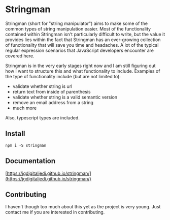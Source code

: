 # Stringman

Stringman (short for "string manipulator") aims to make some of the common types of string manipulation easier. Most of the functionality contained within Stringman isn't particularly difficult to write, but the value it provides lies within the fact that Stringman has an ever-growing collection of functionality that will save you time and headaches. A lot of the typical regular expression scenarios that JavaScript developers encounter are covered here.

Stringman is in the very early stages right now and I am still figuring out how I want to structure this and what functionality to include. Examples of the type of functionality include (but are not limited to):

- validate whether string is url
- return text from inside of parenthesis
- validate whether string is a valid semantic version
- remove an email address from a string
- much more

Also, typescript types are included.

## Install
```
npm i -S stringman
```

## Documentation
[https://jgdigitaljedi.github.io/stringman/](https://jgdigitaljedi.github.io/stringman/)

## Contributing
I haven't though too much about this yet as the project is very young. Just contact me if you are interested in contributing.
